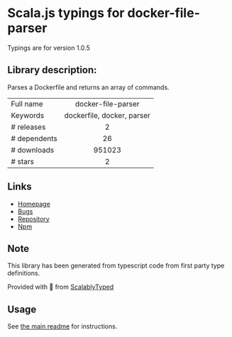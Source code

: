 
# Scala.js typings for docker-file-parser

Typings are for version 1.0.5

## Library description:
Parses a Dockerfile and returns an array of commands.

|                    |                 |
| ------------------ | :-------------: |
| Full name          | docker-file-parser |
| Keywords           | dockerfile, docker, parser |
| # releases         | 2 |
| # dependents       | 26 |
| # downloads        | 951023 |
| # stars            | 2 |

## Links
- [Homepage](https://github.com/joyent/docker-file-parser)
- [Bugs](https://github.com/joyent/docker-file-parser/issues)
- [Repository](https://github.com/joyent/docker-file-parser)
- [Npm](https://www.npmjs.com/package/docker-file-parser)
    


## Note
This library has been generated from typescript code from first party type definitions.

Provided with :purple_heart: from [ScalablyTyped](https://github.com/oyvindberg/ScalablyTyped)

## Usage
See [the main readme](../../readme.md) for instructions.



